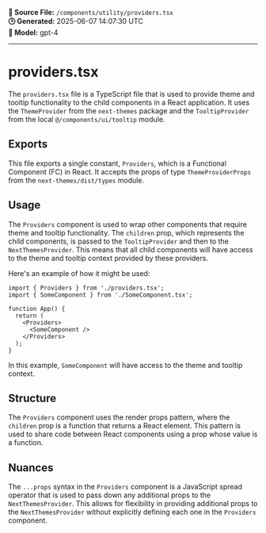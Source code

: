 **📄 Source File:** `/components/utility/providers.tsx`  
**🕒 Generated:** 2025-06-07 14:07:30 UTC  
**🤖 Model:** gpt-4

---

# providers.tsx

The `providers.tsx` file is a TypeScript file that is used to provide theme and tooltip functionality to the child components in a React application. It uses the `ThemeProvider` from the `next-themes` package and the `TooltipProvider` from the local `@/components/ui/tooltip` module.

## Exports

This file exports a single constant, `Providers`, which is a Functional Component (FC) in React. It accepts the props of type `ThemeProviderProps` from the `next-themes/dist/types` module.

## Usage

The `Providers` component is used to wrap other components that require theme and tooltip functionality. The `children` prop, which represents the child components, is passed to the `TooltipProvider` and then to the `NextThemesProvider`. This means that all child components will have access to the theme and tooltip context provided by these providers.

Here's an example of how it might be used:

```tsx
import { Providers } from './providers.tsx';
import { SomeComponent } from './SomeComponent.tsx';

function App() {
  return (
    <Providers>
      <SomeComponent />
    </Providers>
  );
}
```

In this example, `SomeComponent` will have access to the theme and tooltip context.

## Structure

The `Providers` component uses the render props pattern, where the `children` prop is a function that returns a React element. This pattern is used to share code between React components using a prop whose value is a function.

## Nuances

The `...props` syntax in the `Providers` component is a JavaScript spread operator that is used to pass down any additional props to the `NextThemesProvider`. This allows for flexibility in providing additional props to the `NextThemesProvider` without explicitly defining each one in the `Providers` component.